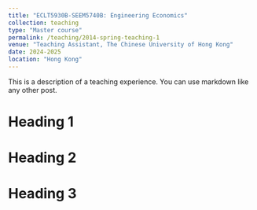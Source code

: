 ```yaml
---
title: "ECLT5930B-SEEM5740B: Engineering Economics"
collection: teaching
type: "Master course"
permalink: /teaching/2014-spring-teaching-1
venue: "Teaching Assistant, The Chinese University of Hong Kong"
date: 2024-2025
location: "Hong Kong"
---
```


This is a description of a teaching experience. You can use markdown like any other post.

Heading 1
======

Heading 2
======

Heading 3
======
